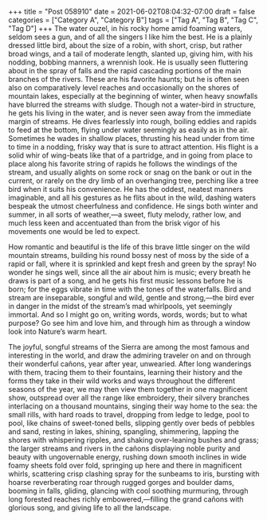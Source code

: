 +++
title = "Post 058910"
date = 2021-06-02T08:04:32-07:00
draft = false
categories = ["Category A", "Category B"]
tags = ["Tag A", "Tag B", "Tag C", "Tag D"]
+++
The water ouzel, in his rocky home amid foaming waters, seldom sees a gun, and of all the singers I like him the best. He is a plainly dressed little bird, about the size of a robin, with short, crisp, but rather broad wings, and a tail of moderate length, slanted up, giving him, with his nodding, bobbing manners, a wrennish look. He is usually seen fluttering about in the spray of falls and the rapid cascading portions of the main branches of the rivers. These are his favorite haunts; but he is often seen also on comparatively level reaches and occasionally on the shores of mountain lakes, especially at the beginning of winter, when heavy snowfalls have blurred the streams with sludge. Though not a water-bird in structure, he gets his living in the water, and is never seen away from the immediate margin of streams. He dives fearlessly into rough, boiling eddies and rapids to feed at the bottom, flying under water seemingly as easily as in the air. Sometimes he wades in shallow places, thrusting his head under from time to time in a nodding, frisky way that is sure to attract attention. His flight is a solid whir of wing-beats like that of a partridge, and in going from place to place along his favorite string of rapids he follows the windings of the stream, and usually alights on some rock or snag on the bank or out in the current, or rarely on the dry limb of an overhanging tree, perching like a tree bird when it suits his convenience. He has the oddest, neatest manners imaginable, and all his gestures as he flits about in the wild, dashing waters bespeak the utmost cheerfulness and confidence. He sings both winter and summer, in all sorts of weather,—a sweet, fluty melody, rather low, and much less keen and accentuated than from the brisk vigor of his movements one would be led to expect.

How romantic and beautiful is the life of this brave little singer on the wild mountain streams, building his round bossy nest of moss by the side of a rapid or fall, where it is sprinkled and kept fresh and green by the spray! No wonder he sings well, since all the air about him is music; every breath he draws is part of a song, and he gets his first music lessons before he is born; for the eggs vibrate in time with the tones of the waterfalls. Bird and stream are inseparable, songful and wild, gentle and strong,—the bird ever in danger in the midst of the stream’s mad whirlpools, yet seemingly immortal. And so I might go on, writing words, words, words; but to what purpose? Go see him and love him, and through him as through a window look into Nature’s warm heart.

The joyful, songful streams of the Sierra are among the most famous and interesting in the world, and draw the admiring traveler on and on through their wonderful cañons, year after year, unwearied. After long wanderings with them, tracing them to their fountains, learning their history and the forms they take in their wild works and ways throughout the different seasons of the year, we may then view them together in one magnificent show, outspread over all the range like embroidery, their silvery branches interlacing on a thousand mountains, singing their way home to the sea: the small rills, with hard roads to travel, dropping from ledge to ledge, pool to pool, like chains of sweet-toned bells, slipping gently over beds of pebbles and sand, resting in lakes, shining, spangling, shimmering, lapping the shores with whispering ripples, and shaking over-leaning bushes and grass; the larger streams and rivers in the cañons displaying noble purity and beauty with ungovernable energy, rushing down smooth inclines in wide foamy sheets fold over fold, springing up here and there in magnificent whirls, scattering crisp clashing spray for the sunbeams to iris, bursting with hoarse reverberating roar through rugged gorges and boulder dams, booming in falls, gliding, glancing with cool soothing murmuring, through long forested reaches richly embowered,—filling the grand cañons with glorious song, and giving life to all the landscape.
